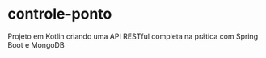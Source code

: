 # controle-ponto

Projeto em Kotlin criando uma API RESTful completa na prática com Spring Boot e MongoDB
